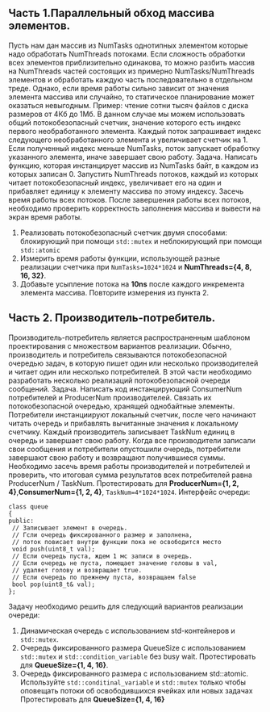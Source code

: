 ## Часть 1.Параллельный обход массива элементов.
Пусть нам дан массив из NumTasks однотипных элементом которые надо
обработать NumThreads потоками. Если сложность обработки всех элементов
приблизительно одинакова, то можно разбить массив на NumThreads частей
состоящих из примерно NumTasks/NumThreads элементов и обработать каждую
часть последовательно в отдельном треде. Однако, если время работы сильно
зависит от значения элемента массива или случайно, то статическое планирование
может оказаться невыгодным. Пример: чтение сотни тысяч файлов с диска
размеров от 4Кб до 1Мб. В данном случае мы можем использовать общий
потокобезопасный счетчик, значение которого есть индекс первого
необработанного элемента. Каждый поток запрашивает индекс следующего
необработанного элемента и увеличивает счетчик на 1. Если полученный индекс
меньше NumTasks, поток запускает обработку указанного элемента, иначе
завершает свою работу.
Задача. Написать функцию, которая инстанцирует массив из NumTasks байт, в
каждом из которых записан 0. Запустить NumThreads потоков, каждый из которых
читает потокобезопасный индекс, увеличивает его на один и прибавляет единицу к
элементу массива по этому индексу. Засечь время работы всех потоков. После
завершения работы всех потоков, необходимо проверить корректность заполнения
массива и вывести на экран время работы.

1. Реализовать потокобезопасный счетчик двумя способами: блокирующий при
помощи `std::mutex` и неблокирующий при помощи `std::atomic`
2. Измерить время работы функции, использующей разные реализации
счетчика при `NumTasks=1024*1024` и **NumThreads={4, 8, 16, 32}**.
3. Добавьте усыпление потока на **10ns** после каждого инкремента элемента
массива. Повторите измерения из пункта 2.

## Часть 2. Производитель-потребитель.
Производитель-потребитель является распространенным шаблоном
проектирования с множеством вариантов реализации. Обычно, производитель и
потребитель связываются потокобезопасной очередью задач, в которую пишет
один или несколько производителей и читает один или несколько потребителей. В
этой части необходимо разработать несколько реализаций потокобезопасной
очереди сообщений.
Задача. Написать код инстанцирующий ConsumerNum потребителей и
ProducerNum производителей. Связать их потокобезопасной очередью, хранящей
однобайтные элементы. Потребители инстанциируют локальный счетчик, после
чего начинают читать очередь и прибавлять вычитанные значения к локальному
счетчику. Каждый производитель записывает TaskNum единиц в очередь и
завершает свою работу. Когда все производители записали свои сообщения и
потребители опустошили очередь, потребители завершают свою работу и
возвращают получившиеся суммы. Необходимо засечь время работы
производителей и потребителей и проверить, что итоговая сумма результатов всех
потребителей равна ProducerNum / TaskNum. Протестировать для
**ProducerNum={1, 2, 4}**,**ConsumerNum={1, 2, 4}**, `TaskNum=4*1024*1024`.
Интерфейс очереди:
```
class queue
{
public:
 // Записывает элемент в очередь.
 // Гсли очередь фиксированного размер и заполнена,
 // поток повисает внутри функции пока не освободится место
 void push(uint8_t val);
 // Если очередь пуста, ждем 1 мс записи в очередь.
 // Если очередь не пуста, помещает значение головы в val,
 // удаляет голову и возвращает true.
 // Если очередь по прежнему пуста, возвращаем false
 bool pop(uint8_t& val);
};
```
Задачу необходимо решить для следующий вариантов реализации очереди:

1. Динамическая очередь с использованием std-контейнеров и `std::mutex`.
2. Очередь фиксированного размера QueueSize с использованием `std::mutex` и
`std::condition_variable` без busy wait. Протестировать для **QueueSize={1, 4, 16}**.
3. Очередь фиксированного размера с использованием std::atomic. Используйте
`std::conditinal_variable` и `std::mutex` только чтобы оповещать потоки об
освободившихся ячейках или новых задачах Протестировать для
**QueueSize={1, 4, 16}**